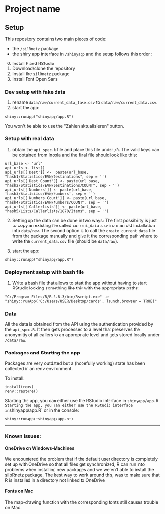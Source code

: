 Project name
================

## Setup

This repository contains two main pieces of code:

- the `/silRnetz` package
- the shiny app interface in `/shinyapp` and the setup follows this
  order :

0.  Install R and RStudio
1.  Download/clone the repository
2.  Install the `silRnetz` package
3.  Install Font Open Sans

### Dev setup with fake data
1. rename `data/raw/current_data_fake.csv` to `data/raw/current_data.csv`.
2. start the app:

```
shiny::runApp("shinyapp/app.R")
```

You won't be able to use the "Zahlen aktualisieren" button.

### Setup with real data 

1. obtain the `api_spec.R` file and place this file under `/R`. The
    valid keys can be obtained from Inopla and the final file should
    look like this:

<!-- -->

    url_base <- "url"
    api_urls <- list()
    api_urls[['Dest']] <-  paste(url_base, "hash1/Statistics/EVN/Destinations", sep = '')
    api_urls[['Dest_Count']] <- paste(url_base, "hash2/Statistics/EVN/Destinations/COUNT", sep = '')
    api_urls[['Numbers']] <- paste(url_base, "hash3/Statistics/EVN/Numbers", sep = '')
    api_urls[['Numbers_Count']] <- paste(url_base, "hash4/Statistics/EVN/Numbers/COUNT", sep = '')
    api_urls[['Callerlists']] <- paste(url_base, "hash5/Lists/Callerlists/1870/Items", sep = '')

2.  Setting up the data can be done in two ways: The first possibility
    is just to copy an existing file called `current_data.csv` from an
    old installation into `data/raw`. The second option is to call the
    `create_current_data` file from the package manually and give it the
    corresponding path where to write the `current_data.csv` file (should be `data/raw`).

3. start the app:


```
shiny::runApp("shinyapp/app.R")
```


### Deployment setup with bash file

1.  Write a bash file that allows to start the app without having to
    start RStudio looking something like this with the appropriate
    paths:

<!-- -->

    "C:/Program Files/R/R-3.6.3/bin/Rscript.exe" -e "shiny::runApp('C:/Users/USER/Desktop/cards', launch.browser = TRUE)"

### Data

All the data is obtained from the API using the authentication provided
by the `api_spec.R`. It then gets processed to a level that preserves
the anonymitiy of all callers to an appropriate level and gets stored
locally under `/data/raw`.

### Packages and Starting the app

Packages are very outdated but a (hopefully working) state has been
collected in an renv environment.

To install:

    install(renv)
    renv::restore()

Starting the app, you can either use the RStudio interface in
`shinyapp/app.R Starting the app, you can either use the RStudio interface in`shinyapp/app.R\`
or in the console:

    shiny::runApp("shinyapp/app.R")

------------------------------------------------------------------------

### Known issues:

#### OneDrive on Windows-Machines

We encountered the problem that if the default user directory is
completely set up with OneDrive so that all files get synchronized, R
can run into problems when installing new packages and we weren’t able
to install the silbRnetz package. The best way to work around this, was
to make sure that R is installed in a directory not linked to OneDrive

#### Fonts on Mac

The map-drawing function with the corresponding fonts still causes
trouble on Mac.
